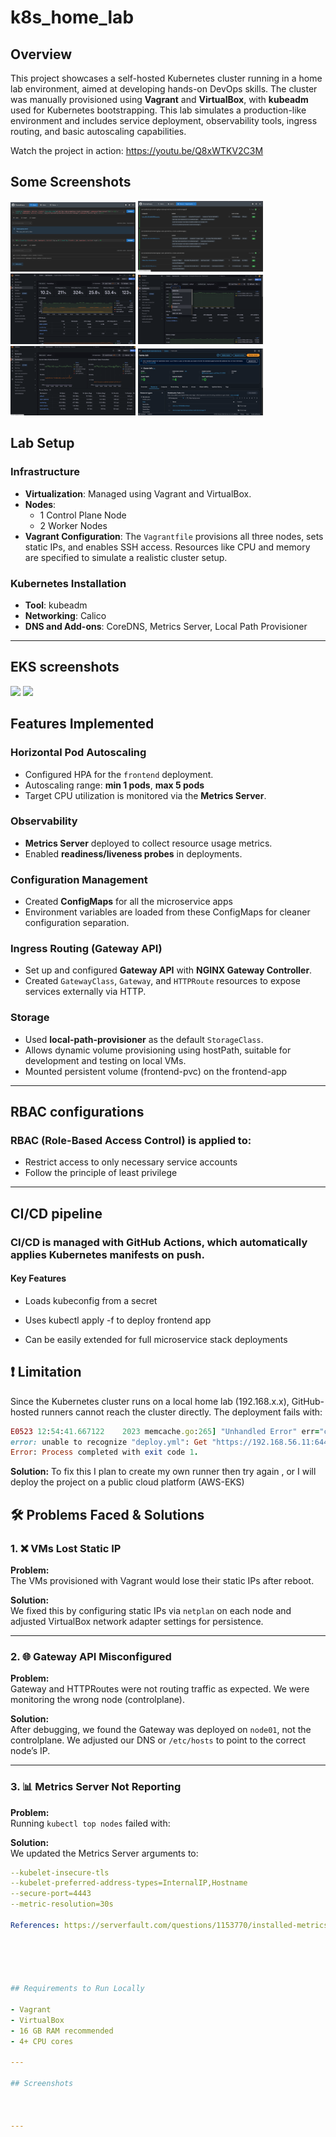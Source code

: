 # k8s_home_lab

## Overview

This project showcases a self-hosted Kubernetes cluster running in a home lab environment, aimed at developing hands-on DevOps skills. The cluster was manually provisioned using **Vagrant** and **VirtualBox**, with **kubeadm** used for Kubernetes bootstrapping. This lab simulates a production-like environment and includes service deployment, observability tools, ingress routing, and basic autoscaling capabilities.

Watch the project in action:  https://youtu.be/Q8xWTKV2C3M

## Some Screenshots

<p float="left">
  <img src="images/image1.png" width="200"/>
  <img src="images/photo2.png" width="200"/>
  <img src="images/photo3.png" width="200"/>
  <img src="images/photo4.png" width="200"/>
  <img src="images/photo5.png" width="200"/>
  <img src="images/photo6.png" width="200"/>
</p>

## Lab Setup

### Infrastructure

- **Virtualization**: Managed using Vagrant and VirtualBox.
- **Nodes**: 
  - 1 Control Plane Node
  - 2 Worker Nodes
- **Vagrant Configuration**: The `Vagrantfile` provisions all three nodes, sets static IPs, and enables SSH access. Resources like CPU and memory are specified to simulate a realistic cluster setup.

### Kubernetes Installation

- **Tool**: kubeadm
- **Networking**: Calico
- **DNS and Add-ons**: CoreDNS, Metrics Server, Local Path Provisioner

---

## EKS screenshots

<p float="left">
  <img src="path/to/image1.png" width="100" />
  <img src="path/to/image2.png" width="100" />
</p>

## Features Implemented

### Horizontal Pod Autoscaling

- Configured HPA for the `frontend` deployment.
- Autoscaling range: **min 1 pods**, **max 5 pods**
- Target CPU utilization is monitored via the **Metrics Server**.

### Observability

- **Metrics Server** deployed to collect resource usage metrics.
- Enabled **readiness/liveness probes** in deployments.

### Configuration Management

- Created **ConfigMaps** for all the microservice apps
- Environment variables are loaded from these ConfigMaps for cleaner configuration separation.

### Ingress Routing (Gateway API)

- Set up and configured **Gateway API** with **NGINX Gateway Controller**.
- Created `GatewayClass`, `Gateway`, and `HTTPRoute` resources to expose services externally via HTTP.

### Storage

- Used **local-path-provisioner** as the default `StorageClass`.
- Allows dynamic volume provisioning using hostPath, suitable for development and testing on local VMs.
- Mounted persistent volume (frontend-pvc) on the frontend-app

---

## RBAC configurations
### RBAC (Role-Based Access Control) is applied to:

- Restrict access to only necessary service accounts
- Follow the principle of least privilege



---

## CI/CD pipeline 

### CI/CD is managed with GitHub Actions, which automatically applies Kubernetes manifests on push.

#### Key Features

- Loads kubeconfig from a secret

- Uses kubectl apply -f to deploy frontend app

- Can be easily extended for full microservice stack deployments


## ❗ Limitation
Since the Kubernetes cluster runs on a local home lab (192.168.x.x), GitHub-hosted runners cannot reach the cluster directly. The deployment fails with:

```ruby
E0523 12:54:41.667122    2023 memcache.go:265] "Unhandled Error" err="couldn't get current server API group list: Get \"https://192.168.56.11:6443/api?timeout=32s\": dial tcp 192.168.56.11:6443: i/o timeout"
error: unable to recognize "deploy.yml": Get "https://192.168.56.11:6443/api?timeout=32s": dial tcp 192.168.56.11:6443: i/o timeout
Error: Process completed with exit code 1.
```
**Solution:**
To fix this I plan to create my own runner then try again , or I will deploy the project on a public cloud platform (AWS-EKS)



## 🛠️ Problems Faced & Solutions

### 1. ❌ VMs Lost Static IP

**Problem:**  
The VMs provisioned with Vagrant would lose their static IPs after reboot.

**Solution:**  
We fixed this by configuring static IPs via `netplan` on each node and adjusted VirtualBox network adapter settings for persistence.

---

### 2. 🌐 Gateway API Misconfigured

**Problem:**  
Gateway and HTTPRoutes were not routing traffic as expected. We were monitoring the wrong node (controlplane).

**Solution:**  
After debugging, we found the Gateway was deployed on `node01`, not the controlplane. We adjusted our DNS or `/etc/hosts` to point to the correct node’s IP.

---

### 3. 📊 Metrics Server Not Reporting

**Problem:**  
Running `kubectl top nodes` failed with:

**Solution:**  
We updated the Metrics Server arguments to:

```yaml
--kubelet-insecure-tls
--kubelet-preferred-address-types=InternalIP,Hostname
--secure-port=4443
--metric-resolution=30s

References: https://serverfault.com/questions/1153770/installed-metrics-server-in-kubernetes-cluster-but-getting-serviceunavailable?utm_source=chatgpt.com





## Requirements to Run Locally

- Vagrant
- VirtualBox
- 16 GB RAM recommended
- 4+ CPU cores

---

## Screenshots



---



